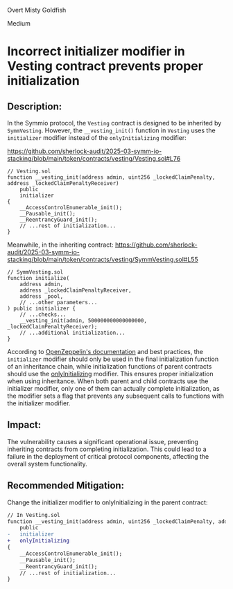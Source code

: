 Overt Misty Goldfish

Medium

# Incorrect initializer modifier in Vesting contract prevents proper initialization

## Description:
In the Symmio protocol, the `Vesting` contract is designed to be inherited by `SymmVesting`. However, the `__vesting_init()` function in `Vesting` uses the `initializer` modifier instead of the `onlyInitializing` modifier:

https://github.com/sherlock-audit/2025-03-symm-io-stacking/blob/main/token/contracts/vesting/Vesting.sol#L76
```solidity
// Vesting.sol
function __vesting_init(address admin, uint256 _lockedClaimPenalty, address _lockedClaimPenaltyReceiver)
    public
    initializer
{
    __AccessControlEnumerable_init();
    __Pausable_init();
    __ReentrancyGuard_init();
    // ...rest of initialization...
}
```
Meanwhile, in the inheriting contract:
https://github.com/sherlock-audit/2025-03-symm-io-stacking/blob/main/token/contracts/vesting/SymmVesting.sol#L55
```solidity
// SymmVesting.sol
function initialize(
    address admin,
    address _lockedClaimPenaltyReceiver,
    address _pool,
    // ...other parameters...
) public initializer {
    // ...checks...
    __vesting_init(admin, 500000000000000000, _lockedClaimPenaltyReceiver);
    // ...additional initialization...
}
```
According to [OpenZeppelin's documentation](https://docs.openzeppelin.com/contracts/4.x/api/proxy#Initializable-initializer--) and best practices, the `initializer` modifier should only be used in the final initialization function of an inheritance chain, while initialization functions of parent contracts should use the [onlyInitializing](https://docs.openzeppelin.com/contracts/4.x/api/proxy#Initializable-onlyInitializing--) modifier. This ensures proper initialization when using inheritance.
When both parent and child contracts use the initializer modifier, only one of them can actually complete initialization, as the modifier sets a flag that prevents any subsequent calls to functions with the initializer modifier.

## Impact:
The vulnerability causes a significant operational issue, preventing inheriting contracts from completing initialization. This could lead to a failure in the deployment of critical protocol components, affecting the overall system functionality.

## Recommended Mitigation:
Change the initializer modifier to onlyInitializing in the parent contract:
```diff
// In Vesting.sol
function __vesting_init(address admin, uint256 _lockedClaimPenalty, address _lockedClaimPenaltyReceiver)
    public
-   initializer
+   onlyInitializing
{
    __AccessControlEnumerable_init();
    __Pausable_init();
    __ReentrancyGuard_init();
    // ...rest of initialization...
}
```








